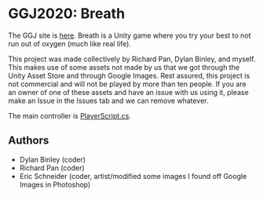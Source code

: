 # GGJ2020: Breath
The GGJ site is [here](https://globalgamejam.org/2020/games/breath-8). Breath is a Unity game where you try your best to not run out of oxygen (much like real life).

This project was made collectively by Richard Pan, Dylan Binley, and myself. This makes use of some assets not made by us that we got through the Unity Asset Store and through Google Images. Rest assured, this project is not commercial and will not be played by more than ten people. If you are an owner of one of these assets and have an issue with us using it, please make an Issue in the Issues tab and we can remove whatever.

The main controller is [PlayerScript.cs](https://github.com/eric-unc/GGJ2020/blob/master/Assets/PlayerScript.cs).

## Authors
* Dylan Binley (coder)
* Richard Pan (coder)
* Eric Schneider (coder, artist/modified some images I found off Google Images in Photoshop)
